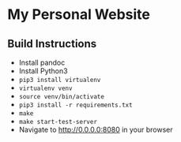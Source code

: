 # My Personal Website



## Build Instructions

* Install pandoc
* Install Python3
* `pip3 install virtualenv`
* `virtualenv venv`
* `source venv/bin/activate`
* `pip3 install -r requirements.txt`
* `make`
* `make start-test-server`
* Navigate to http://0.0.0.0:8080 in your browser
